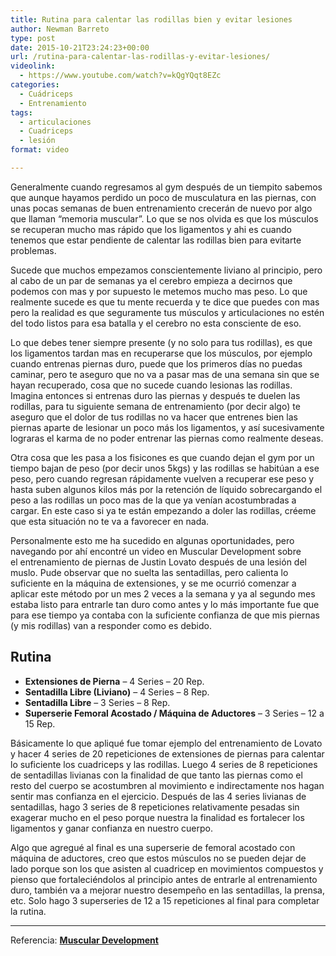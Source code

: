 ```yaml
---
title: Rutina para calentar las rodillas bien y evitar lesiones
author: Newman Barreto
type: post
date: 2015-10-21T23:24:23+00:00
url: /rutina-para-calentar-las-rodillas-y-evitar-lesiones/
videolink:
  - https://www.youtube.com/watch?v=kQgYQqt8EZc
categories:
  - Cuádriceps
  - Entrenamiento
tags:
  - articulaciones
  - Cuadriceps
  - lesión
format: video

---
```

<span class="main-paragraph">Generalmente cuando regresamos al gym después de un tiempito sabemos que aunque hayamos perdido un poco de musculatura en las piernas, con unas pocas semanas de buen entrenamiento crecerán de nuevo por algo que llaman &#8220;memoria muscular&#8221;. Lo que se nos olvida es que los músculos se recuperan mucho mas rápido que los ligamentos y ahi es cuando tenemos que estar pendiente de calentar las rodillas bien para evitarte problemas.</span>

Sucede que muchos empezamos conscientemente liviano al principio, pero al cabo de un par de semanas ya el cerebro empieza a decirnos que podemos con mas y por supuesto le metemos mucho mas peso. Lo que realmente sucede es que tu mente recuerda y te dice que puedes con mas pero la realidad es que seguramente tus músculos y articulaciones no estén del todo listos para esa batalla y el cerebro no esta consciente de eso.

Lo que debes tener siempre presente (y no solo para tus rodillas), es que los ligamentos tardan mas en recuperarse que los músculos, por ejemplo cuando entrenas piernas duro, puede que los primeros días no puedas caminar, pero te aseguro que no va a pasar mas de una semana sin que se hayan recuperado, cosa que no sucede cuando lesionas las rodillas. Imagina entonces si entrenas duro las piernas y después te duelen las rodillas, para tu siguiente semana de entrenamiento (por decir algo) te aseguro que el dolor de tus rodillas no va hacer que entrenes bien las piernas aparte de lesionar un poco más los ligamentos, y así sucesivamente lograras el karma de no poder entrenar las piernas como realmente deseas.

Otra cosa que les pasa a los fisicones es que cuando dejan el gym por un tiempo bajan de peso (por decir unos 5kgs) y las rodillas se habitúan a ese peso, pero cuando regresan rápidamente vuelven a recuperar ese peso y hasta suben algunos kilos más por la retención de líquido sobrecargando el peso a las rodillas un poco mas de la que ya venían acostumbradas a cargar. En este caso si ya te están empezando a doler las rodillas, créeme que esta situación no te va a favorecer en nada.

Personalmente esto me ha sucedido en algunas oportunidades, pero navegando por ahí encontré un video en Muscular Development sobre el entrenamiento de piernas de Justin Lovato después de una lesión del muslo. Pude observar que no suelta las sentadillas, pero calienta lo suficiente en la máquina de extensiones, y se me ocurrió comenzar a aplicar este método por un mes 2 veces a la semana y ya al segundo mes estaba listo para entrarle tan duro como antes y lo más importante fue que para ese tiempo ya contaba con la suficiente confianza de que mis piernas (y mis rodillas) van a responder como es debido.

## Rutina

  * **Extensiones de Pierna** &#8211; 4 Series &#8211; 20 Rep.
  * **Sentadilla Libre (Liviano)** &#8211; 4 Series &#8211; 8 Rep.
  * **Sentadilla Libre** &#8211; 3 Series &#8211; 8 Rep.
  * **Superserie Femoral Acostado / Máquina de Aductores** &#8211; 3 Series &#8211; 12 a 15 Rep.

Básicamente lo que apliqué fue tomar ejemplo del entrenamiento de Lovato y hacer 4 series de 20 repeticiones de extensiones de piernas para calentar lo suficiente los cuadriceps y las rodillas. Luego 4 series de 8 repeticiones de sentadillas livianas con la finalidad de que tanto las piernas como el resto del cuerpo se acostumbren al movimiento e indirectamente nos hagan sentir mas confianza en el ejercicio. Después de las 4 series livianas de sentadillas, hago 3 series de 8 repeticiones relativamente pesadas sin exagerar mucho en el peso porque nuestra la finalidad es fortalecer los ligamentos y ganar confianza en nuestro cuerpo.

Algo que agregué al final es una superserie de femoral acostado con máquina de aductores, creo que estos músculos no se pueden dejar de lado porque son los que asisten al cuadricep en movimientos compuestos y pienso que fortaleciéndolos al principio antes de entrarle al entrenamiento duro, también va a mejorar nuestro desempeño en las sentadillas, la prensa, etc. Solo hago 3 superseries de 12 a 15 repeticiones al final para completar la rutina.

* * *

Referencia: **<a href="http://musculardevelopment.com/contests/olympia-weekend/11355-mdtv/11613-quad-god-update-after-leg-injury-will-he-still-do-usas-.html#.Vf2aVJ3BzGd" target="_blank">Muscular Development</a>**

&nbsp;